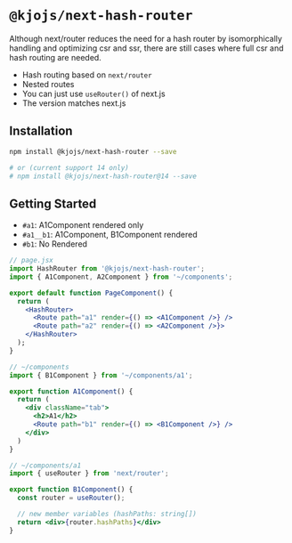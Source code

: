 # `@kjojs/next-hash-router`

Although next/router reduces the need for a hash router by isomorphically handling and optimizing csr and ssr, there are still cases where full csr and hash routing are needed.

- Hash routing based on `next/router`
- Nested routes
- You can just use `useRouter()` of next.js
- The version matches next.js


## Installation

```sh
npm install @kjojs/next-hash-router --save

# or (current support 14 only)
# npm install @kjojs/next-hash-router@14 --save
```

## Getting Started

- `#a1`: A1Component rendered only
- `#a1__b1`: A1Component, B1Component rendered
- `#b1`: No Rendered

```jsx
// page.jsx
import HashRouter from '@kjojs/next-hash-router';
import { A1Component, A2Component } from '~/components';

export default function PageComponent() {
  return (
    <HashRouter>
      <Route path="a1" render={() => <A1Component />} />
      <Route path="a2" render={() => <A2Component />}>
    </HashRouter>
  );
}
```

```jsx
// ~/components
import { B1Component } from '~/components/a1';

export function A1Component() {
  return (
    <div className="tab">
      <h2>A1</h2>
      <Route path="b1" render={() => <B1Component />} />
    </div>
  )
}
```

```jsx
// ~/components/a1
import { useRouter } from 'next/router';

export function B1Component() {
  const router = useRouter();

  // new member variables (hashPaths: string[])
  return <div>{router.hashPaths}</div>
}
```
